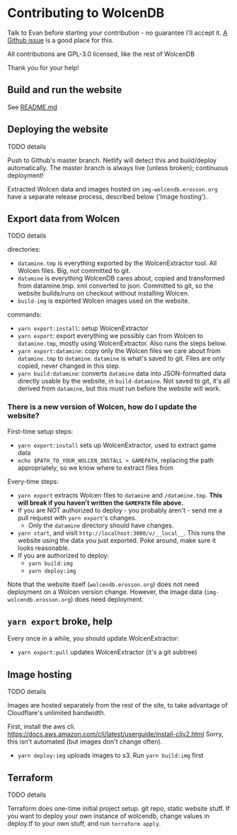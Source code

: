# Contributing to WolcenDB

Talk to Evan before starting your contribution - no guarantee I'll accept it. [A Github issue](https://github.com/erosson/wolcendb/issues/new) is a good place for this.

All contributions are GPL-3.0 licensed, like the rest of WolcenDB

Thank you for your help!

## Build and run the website

See [README.md](README.md)

## Deploying the website

TODO details

Push to Github's master branch. Netlify will detect this and build/deploy automatically. The master branch is always live (unless broken); continuous deployment!

Extracted Wolcen data and images hosted on `img-wolcendb.erosson.org` have a separate release process, described below ('Image hosting').

## Export data from Wolcen

TODO details

directories:

* `datamine.tmp` is everything exported by the WolcenExtractor tool. All Wolcen files. Big, not committed to git.
* `datamine` is everything WolcenDB cares about, copied and transformed from datamine.tmp. xml converted to json. Committed to git, so the website builds/runs on checkout without installing Wolcen.
* `build-img` is exported Wolcen images used on the website.

commands:

* `yarn export:install`: setup WolcenExtractor
* `yarn export`: export everything we possibly can from Wolcen to `datamine.tmp`, mostly using WolcenExtractor. Also runs the steps below.
* `yarn export:datamine`: copy only the Wolcen files we care about from `datamine.tmp` to `datamine`. `datamine` is what's saved to git. Files are only copied, never changed in this step.
* `yarn build:datamine`: converts `datamine` data into JSON-formatted data directly usable by the website, in `build-datamine`. Not saved to git, it's all derived from `datamine`, but this must run before the website will work.

### There is a new version of Wolcen, how do I update the website?

First-time setup steps:

* `yarn export:install` sets up WolcenExtractor, used to extract game data
* `echo $PATH_TO_YOUR_WOLCEN_INSTALL > GAMEPATH`, replacing the path appropriately, so we know where to extract files from

Every-time steps:

* `yarn export` extracts Wolcen files to `datamine` and `/datamine.tmp`. **This will break if you haven't written the `GAMEPATH` file above.**
* If you are NOT authorized to deploy - you probably aren't - send me a pull request with `yarn export`'s changes.
  * Only the `datamine` directory should have changes.
* `yarn start`, and visit `http://localhost:3000/v/__local__`. This runs the website using the data you just exported. Poke around, make sure it looks reasonable.
* If you are authorized to deploy:
  * `yarn build:img`
  * `yarn deploy:img`

Note that the website itself (`wolcendb.erosson.org`) does not need deployment on a Wolcen version change. However, the image data (`img-wolcendb.erosson.org`) does need deployment.

## `yarn export` broke, help

Every once in a while, you should update WolcenExtractor:

* `yarn export:pull` updates WolcenExtractor (it's a git subtree)


## Image hosting

TODO details

Images are hosted separately from the rest of the site, to take advantage of Cloudflare's unlimited bandwidth.

First, install the aws cli. https://docs.aws.amazon.com/cli/latest/userguide/install-cliv2.html Sorry, this isn't automated (but images don't change often).

* `yarn deploy:img` uploads images to s3. Run `yarn build:img` first

## Terraform

TODO details

Terraform does one-time initial project setup. git repo, static website stuff. If you want to deploy your own instance of wolcendb, change values in deploy.tf to your own stuff, and run `terraform apply`.
